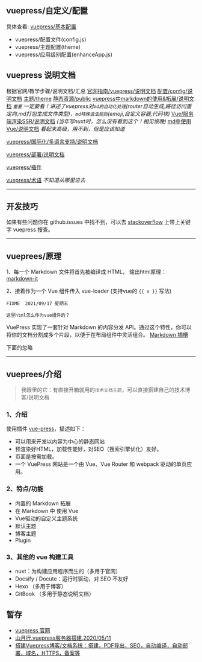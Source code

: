 ## vuepress/自定义/配置
具体查看: [vuepress/基本配置](https://vuepress.vuejs.org/zh/guide/basic-config.html)
- vuepress/配置文件(config.js)
- vuepress/主题配置(theme)
- vuepress/应用级别配置(enhanceApp.js)


## vuepress 说明文档
根据官网/教学步骤/说明文档/汇总
[官网指南/vuepress/说明文档](https://vuepress.vuejs.org/zh/guide/)
[配置/config/说明文档](https://vuepress.vuejs.org/zh/config/)
[主题/theme](./theme/本地主题.md)
[静态资源/public](./public/静态资源.md)
[vuepress中markdown的使用&拓展/说明文档](https://vuepress.vuejs.org/zh/guide/markdown.html) *`重要` 一定要看！讲述了vuepress对`md的自动化处理`(router自动生成,路径访问重定向,md打包生成文件类型)，`md特殊语法规则`(emoji,自定义容器,代码块)*
[Vue/服务端渲染SSR/说明文档](https://ssr.vuejs.org/zh/) *(当年写nuxt时，怎么没有看到这个！相见恨晚)*
[md中使用Vue/说明文档](https://vuepress.vuejs.org/zh/guide/using-vue.html#%E6%B5%8F%E8%A7%88%E5%99%A8%E7%9A%84-api-%E8%AE%BF%E9%97%AE%E9%99%90%E5%88%B6) *看起来高级，用不到，但是应该知道*

[vuepress/国际化/多语言支持/说明文档](https://vuepress.vuejs.org/zh/guide/i18n.html)

[vuepress/部署/说明文档](https://vuepress.vuejs.org/zh/guide/deploy.html)

[vuepress/插件](https://vuepress.vuejs.org/zh/plugin/)

[vuepress/术语](https://vuepress.vuejs.org/zh/miscellaneous/glossary.html) *不知道从哪里进去*











---
## 开发技巧
如果有些问题你在 github.issues 中找不到，可以去 [stackoverflow](https://stackoverflow.com) 上带上关键字 vuepress 搜查。









---
## vueprees/原理
1、每一个 Markdown 文件将首先被编译成 HTML，
输出html原理： [markdown-it](https://github.com/markdown-it/markdown-it)

2、接着作为一个 Vue 组件传入 vue-loader (支持vue的 `{{ v }}` 写法)
```?
FIXME  2021/09/17 星期五

这里html怎么作为vue组件的？
```

VuePress 实现了一套针对 Markdown 的内容分发 API。通过这个特性，你可以将你的文档分割成多个片段，以便于在布局组件中灵活组合。 
[Markdown 插槽](https://vuepress.vuejs.org/zh/guide/markdown-slot.html) 










下面的忽略

---
## vueprees/介绍
> 我眼里的它：有直接开箱就用的`技术文档主题`，可以直接搭建自己的技术博客/说明文档

### 1、介绍
使用插件 [vue-press](https://vuepress.vuejs.org/zh/guide)，描述如下：
- 可以用来开发以内容为中心的静态网站
- 预渲染好HTML，加载性能好，对SEO（搜索引擎优化）友好。
- 页面是按需加载。
- 一个 VuePress 网站是一个由 Vue、Vue Router 和 webpack 驱动的单页应用。

### 2、特点/功能
- 内置的 Markdown 拓展
- 在 Markdown 中 使用 Vue
- Vue驱动的自定义主题系统
- 默认主题
- 博客主题
- Plugin

### 3、其他的 vue 构建工具
- nuxt：为构建应用程序而生的（多用于官网）
- Docsify / Docute：运行时驱动，对 SEO 不友好
- Hexo （多用于博客）
- GitBook （多用于静态说明文档）



## 暂存

- [vuepress 官网](https://vuepress.vuejs.org/zh/guide)
- [山月行.vuepress服务器搭建.2020/05/11](https://shanyue.tech/) 
- [搭建Vuepress博客/文档系统：搭建，PDF导出，SEO，自动编译，自动部署，域名，HTTPS，备案等](https://segmentfault.com/a/1190000020971477?utm_source=tag-newest)